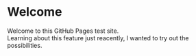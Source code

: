 # Welcome

Welcome to this GitHub Pages test site.  
Learning about this feature just reacently, I wanted to try out the possibilities.
